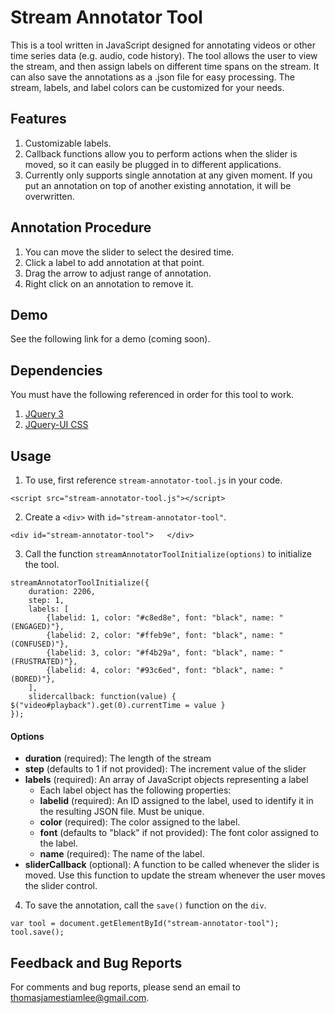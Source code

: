 # Stream Annotator Tool
This is a tool written in JavaScript designed for annotating videos or other time series data (e.g. audio, code history). The tool allows the user to view the stream, and then assign labels on different time spans on the stream. It can also save the annotations as a .json file for easy processing. The stream, labels, and label colors can be customized for your needs.

## Features
1. Customizable labels.
2. Callback functions allow you to perform actions when the slider is moved, so it can easily be plugged in to different applications.
3. Currently only supports single annotation at any given moment. If you put an annotation on top of another existing annotation, it will be overwritten.

## Annotation Procedure
1. You can move the slider to select the desired time.
2. Click a label to add annotation at that point.
3. Drag the arrow to adjust range of annotation.
4. Right click on an annotation to remove it.

## Demo
See the following link for a demo (coming soon).

## Dependencies
You must have the following referenced in order for this tool to work.
1. [JQuery 3](http://jquery.com/download/)
2. [JQuery-UI CSS](http://jqueryui.com/download/)

## Usage
1. To use, first reference `stream-annotator-tool.js` in your code.

`<script src="stream-annotator-tool.js"></script>`

2. Create a `<div>` with `id="stream-annotator-tool"`.

`<div id="stream-annotator-tool">	</div>`

3. Call the function `streamAnnotatorToolInitialize(options)` to initialize the tool.

```
streamAnnotatorToolInitialize({
	duration: 2206,
	step: 1,
	labels: [
		{labelid: 1, color: "#c8ed8e", font: "black", name: "(ENGAGED)"},
		{labelid: 2, color: "#ffeb9e", font: "black", name: "(CONFUSED)"},
		{labelid: 3, color: "#f4b29a", font: "black", name: "(FRUSTRATED)"},
		{labelid: 4, color: "#93c6ed", font: "black", name: "(BORED)"},
	],
	slidercallback: function(value) { $("video#playback").get(0).currentTime = value }
});
```

#### Options
- **duration** (required): The length of the stream
- **step** (defaults to 1 if not provided): The increment value of the slider
- **labels** (required): An array of JavaScript objects representing a label
    - Each label object has the following properties:
    - **labelid**  (required): An ID assigned to the label, used to identify it in the resulting JSON file. Must be unique.
    - **color** (required): The color assigned to the label.
    - **font** (defaults to "black" if not provided): The font color assigned to the label.
    - **name** (required): The name of the label.
- **sliderCallback** (optional): A function to be called whenever the slider is moved. Use this function to update the stream whenever the user moves the slider control.

4. To save the annotation, call the `save()` function on the `div`.

```
var tool = document.getElementById("stream-annotator-tool");
tool.save();
```

## Feedback and Bug Reports
For comments and bug reports, please send an email to thomasjamestiamlee@gmail.com.